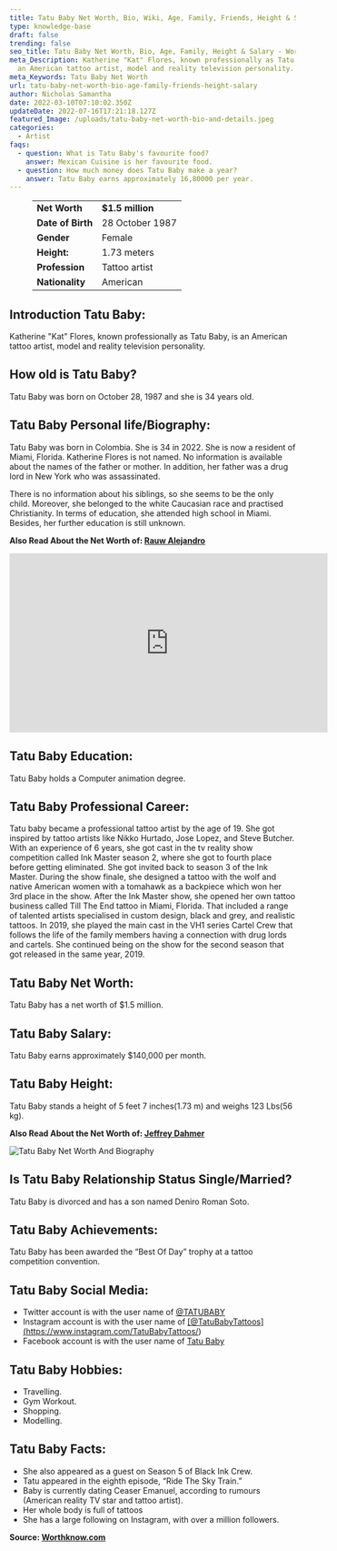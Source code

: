 ```yaml
---
title: Tatu Baby Net Worth, Bio, Wiki, Age, Family, Friends, Height & Salary
type: knowledge-base
draft: false
trending: false
seo_title: Tatu Baby Net Worth, Bio, Age, Family, Height & Salary - WorthKnow
meta_Description: Katherine "Kat" Flores, known professionally as Tatu Baby, is
  an American tattoo artist, model and reality television personality.
meta_Keywords: Tatu Baby Net Worth
url: tatu-baby-net-worth-bio-age-family-friends-height-salary
author: Nicholas Samantha
date: 2022-03-10T07:10:02.350Z
updateDate: 2022-07-16T17:21:18.127Z
featured_Image: /uploads/tatu-baby-net-worth-bio-and-details.jpeg
categories:
  - Artist
faqs:
  - question: What is Tatu Baby's favourite food?
    answer: Mexican Cuisine is her favourite food.
  - question: How much money does Tatu Baby make a year?
    answer: Tatu Baby earns approximately 16,80000 per year.
---
```

<figure class="wp-block-table is-style-stripes">
  <table>
    <tbody>
      <tr>
        <td>
          <strong>Net Worth</strong>
        </td>
        <td>
          <strong>$1.5 million</strong>
        </td>
      </tr>
      <tr>
        <td>
          <strong>Date of Birth</strong>
        </td>
        <td>28 October 1987</td>
      </tr>
      <tr>
        <td>
          <strong>Gender</strong>
        </td>
        <td>Female</td>
      </tr>
      <tr>
        <td>
          <strong>Height:</strong>
        </td>
        <td>1.73 meters</td>
      </tr>
      <tr>
        <td>
          <strong>Profession</strong>
        </td>
        <td>Tattoo artist</td>
      </tr>
      <tr>
        <td>
          <strong>Nationality</strong>
        </td>
        <td>American</td>
      </tr>
    </tbody>
  </table>
</figure>

## Introduction Tatu Baby:

Katherine "Kat" Flores, known professionally as Tatu Baby, is an American tattoo artist, model and reality television personality.

## How old is Tatu Baby?

Tatu Baby was born on October 28, 1987 and she is 34 years old.

## Tatu Baby Personal life/Biography:

Tatu Baby was born in Colombia. She is 34 in 2022. She is now a resident of Miami, Florida. Katherine Flores is not named. No information is available about the names of the father or mother. In addition, her father was a drug lord in New York who was assassinated.

There is no information about his siblings, so she seems to be the only child. Moreover, she belonged to the white Caucasian race and practised Christianity. In terms of education, she attended high school in Miami. Besides, her further education is still unknown.

**Also Read About the Net Worth of: <a href="https://worthknow.com/rauw-alejandro-net-worth-bio-wiki-age-family-friends-height-salary/" target="_blank" rel="noopener">Rauw Alejandro</a>**

<iframe width="560" height="315" src="https://www.youtube.com/embed/Esa0HxLSocY" title="YouTube video player" frameborder="0" allow="accelerometer; autoplay; clipboard-write; encrypted-media; gyroscope; picture-in-picture" allowfullscreen></iframe>

## Tatu Baby Education:

Tatu Baby holds a Computer animation degree.

## Tatu Baby Professional Career:

Tatu baby became a professional tattoo artist by the age of 19. She got inspired by tattoo artists like Nikko Hurtado, Jose Lopez, and Steve Butcher. With an experience of 6 years, she got cast in the tv reality show competition called Ink Master season 2, where she got to fourth place before getting eliminated. She got invited back to season 3 of the Ink Master. During the show finale, she designed a tattoo with the wolf and native American women with a tomahawk as a backpiece which won her 3rd place in the show. After the Ink Master show, she opened her own tattoo business called Till The End tattoo in Miami, Florida. That included a range of talented artists specialised in custom design, black and grey, and realistic tattoos. In 2019, she played the main cast in the VH1 series Cartel Crew that follows the life of the family members having a connection with drug lords and cartels. She continued being on the show for the second season that got released in the same year, 2019.

## Tatu Baby Net Worth:

Tatu Baby has a net worth of $1.5 million.

## Tatu Baby Salary:

Tatu Baby earns approximately $140,000 per month.

## Tatu Baby Height:

Tatu Baby stands a height of 5 feet 7 inches(1.73 m) and weighs 123 Lbs(56 kg).

**Also Read About the Net Worth of: <a href="https://worthknow.com/jeffrey-dahmer-family-net-worth-bio-age-family-height-house-home-address-phone-number-email/" target="_blank" rel="noopener">Jeffrey Dahmer</a>**

![ Tatu Baby Net Worth And Biography](/uploads/tatu-baby-net-worth.jpeg)

## Is Tatu Baby Relationship Status Single/Married?

Tatu Baby is divorced and has a son named Deniro Roman Soto.

## Tatu Baby Achievements:

Tatu Baby has been awarded the “Best Of Day” trophy at a tattoo competition convention.

## Tatu Baby Social Media:

* Twitter account is with the user name of <a href="https://twitter.com/tatubaby" target="_blank" rel="nofollow" rel="noopener">@TATUBABY</a>
* Instagram account is with the user name of <a href="https://www.instagram.com/tatubaby/" target="_blank" rel="nofollow" rel="noopener">\[@TatuBabyTattoos](https://www.instagram.com/TatuBabyTattoos/)</a>
* Facebook account is with the user name of <a href="https://www.facebook.com/TatubabyOfficial" target="_blank" rel="nofollow" rel="noopener">Tatu Baby</a>

## Tatu Baby Hobbies:

* Travelling.
* Gym Workout.
* Shopping.
* Modelling.

## Tatu Baby Facts:

* She also appeared as a guest on Season 5 of Black Ink Crew.
* Tatu appeared in the eighth episode, “Ride The Sky Train.”
* Baby is currently dating Ceaser Emanuel, according to rumours (American reality TV star and tattoo artist).
* Her whole body is full of tattoos
* She has a large following on Instagram, with over a million followers.

**Source: <a href="https://worthknow.com/" target="_blank" rel="noopener">Worthknow.com</a>**